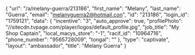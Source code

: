 {
    "url": "\/a\/melany-guerra\/213186",
    "first_name": "Melany",
    "last_name": "Guerra",
    "email": "melanyguerra2@hotmail.con",
    "id": "213186",
    "login_id": "1759121",
    "data": {
        "incentive": "3",
        "auto_approve": true,
        "profilePhoto": "\/\/sitecdn.tvpage.com\/player\/logos\/default_profile.jpg",
        "job_title": "My Shop Captain",
        "local_macys_store": "-1",
        "racif_id": "10964716",
        "phone_number": "9565728009",
        "tongal": ""
    },
    "type": "captivate",
    "layout": "ambassador",
    "title": "Melany Guerra"
}